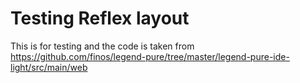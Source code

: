 # Testing Reflex layout

This is for testing and the code is taken from https://github.com/finos/legend-pure/tree/master/legend-pure-ide-light/src/main/web
